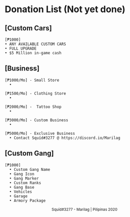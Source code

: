 # Donation List (Not yet done)

## [Custom Cars]

```
[₱1000]
• ANY AVAILABLE CUSTOM CARS
• FULL UPGRADE
• $5 Million in-game cash
```
## [Business]

```
[₱1000/Mo] - Small Store
  •

[₱1500/Mo] - Clothing Store
  •

[₱2000/Mo] -  Tattoo Shop
  •

[₱3000/Mo] - Custom Business
  • 

[₱5000/Mo] - Exclusive Business
  • Contact Squíd#3277 @ https://discord.io/Marilag
```
## [Custom Gang]

```
[₱1000]
  • Custom Gang Name
  • Gang Icon
  • Gang Marker
  • Custom Ranks
  • Gang Base
  • Vehicles
  • Garage
  • Armory Package
```

<center> <sup>Squíd#3277 - Marilag | Pilipinas 2020</sup> </center>

